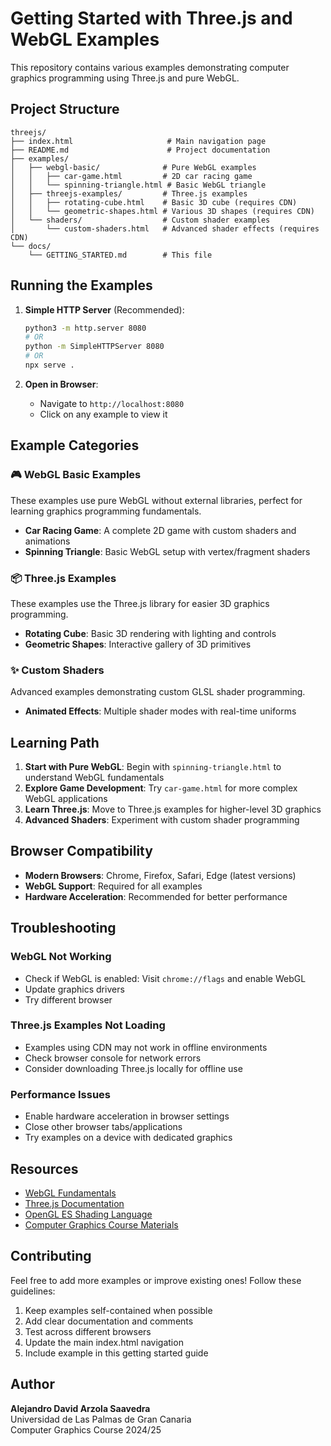 # Getting Started with Three.js and WebGL Examples

This repository contains various examples demonstrating computer graphics programming using Three.js and pure WebGL.

## Project Structure

```
threejs/
├── index.html                     # Main navigation page
├── README.md                      # Project documentation
├── examples/
│   ├── webgl-basic/              # Pure WebGL examples
│   │   ├── car-game.html         # 2D car racing game
│   │   └── spinning-triangle.html # Basic WebGL triangle
│   ├── threejs-examples/         # Three.js examples
│   │   ├── rotating-cube.html    # Basic 3D cube (requires CDN)
│   │   └── geometric-shapes.html # Various 3D shapes (requires CDN)
│   └── shaders/                  # Custom shader examples
│       └── custom-shaders.html   # Advanced shader effects (requires CDN)
└── docs/
    └── GETTING_STARTED.md        # This file
```

## Running the Examples

1. **Simple HTTP Server** (Recommended):
   ```bash
   python3 -m http.server 8080
   # OR
   python -m SimpleHTTPServer 8080
   # OR
   npx serve .
   ```

2. **Open in Browser**:
   - Navigate to `http://localhost:8080`
   - Click on any example to view it

## Example Categories

### 🎮 WebGL Basic Examples
These examples use pure WebGL without external libraries, perfect for learning graphics programming fundamentals.

- **Car Racing Game**: A complete 2D game with custom shaders and animations
- **Spinning Triangle**: Basic WebGL setup with vertex/fragment shaders

### 📦 Three.js Examples  
These examples use the Three.js library for easier 3D graphics programming.

- **Rotating Cube**: Basic 3D rendering with lighting and controls
- **Geometric Shapes**: Interactive gallery of 3D primitives

### ✨ Custom Shaders
Advanced examples demonstrating custom GLSL shader programming.

- **Animated Effects**: Multiple shader modes with real-time uniforms

## Learning Path

1. **Start with Pure WebGL**: Begin with `spinning-triangle.html` to understand WebGL fundamentals
2. **Explore Game Development**: Try `car-game.html` for more complex WebGL applications  
3. **Learn Three.js**: Move to Three.js examples for higher-level 3D graphics
4. **Advanced Shaders**: Experiment with custom shader programming

## Browser Compatibility

- **Modern Browsers**: Chrome, Firefox, Safari, Edge (latest versions)
- **WebGL Support**: Required for all examples
- **Hardware Acceleration**: Recommended for better performance

## Troubleshooting

### WebGL Not Working
- Check if WebGL is enabled: Visit `chrome://flags` and enable WebGL
- Update graphics drivers
- Try different browser

### Three.js Examples Not Loading
- Examples using CDN may not work in offline environments
- Check browser console for network errors
- Consider downloading Three.js locally for offline use

### Performance Issues
- Enable hardware acceleration in browser settings
- Close other browser tabs/applications
- Try examples on a device with dedicated graphics

## Resources

- [WebGL Fundamentals](https://webglfundamentals.org/)
- [Three.js Documentation](https://threejs.org/docs/)
- [OpenGL ES Shading Language](https://www.khronos.org/opengl/wiki/Core_Language_(GLSL))
- [Computer Graphics Course Materials](https://www.ulpgc.es/)

## Contributing

Feel free to add more examples or improve existing ones! Follow these guidelines:

1. Keep examples self-contained when possible
2. Add clear documentation and comments
3. Test across different browsers
4. Update the main index.html navigation
5. Include example in this getting started guide

## Author

**Alejandro David Arzola Saavedra**  
Universidad de Las Palmas de Gran Canaria  
Computer Graphics Course 2024/25